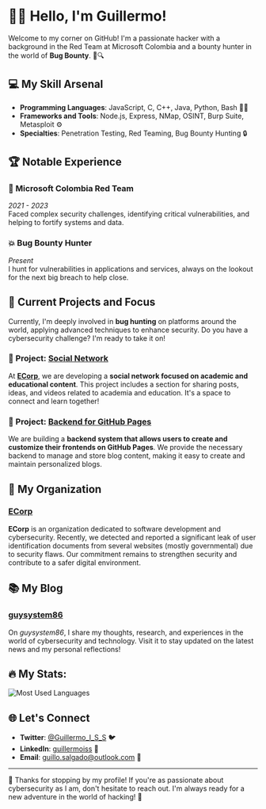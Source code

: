 # 🕵️‍♂️ Hello, I'm Guillermo!

Welcome to my corner on GitHub! I'm a passionate hacker with a background in the Red Team at Microsoft Colombia and a bounty hunter in the world of **Bug Bounty**. 🚀🔍

## 💻 My Skill Arsenal

- **Programming Languages**: JavaScript, C, C++, Java, Python, Bash 🧑‍💻
- **Frameworks and Tools**: Node.js, Express, NMap, OSINT, Burp Suite, Metasploit ⚙️
- **Specialties**: Penetration Testing, Red Teaming, Bug Bounty Hunting 🔒

## 🏆 Notable Experience

### **🔐 Microsoft Colombia Red Team**  
*2021 - 2023*  
Faced complex security challenges, identifying critical vulnerabilities, and helping to fortify systems and data.

### **💥 Bug Bounty Hunter**  
*Present*  
I hunt for vulnerabilities in applications and services, always on the lookout for the next big breach to help close.

## 🚀 Current Projects and Focus

Currently, I'm deeply involved in **bug hunting** on platforms around the world, applying advanced techniques to enhance security. Do you have a cybersecurity challenge? I'm ready to take it on!

### **🔧 Project: [Social Network](https://ecorp.infinityfreeapp.com)**
At [**ECorp**](https://github.com/Guillo659#-mi-organizaci%C3%B3n), we are developing a **social network focused on academic and educational content**. This project includes a section for sharing posts, ideas, and videos related to academia and education. It's a space to connect and learn together!

### **🔧 Project: [Backend for GitHub Pages](https://github.com/Sena-11#nuestro-proyecto-principal)**
We are building a **backend system that allows users to create and customize their frontends on GitHub Pages**. We provide the necessary backend to manage and store blog content, making it easy to create and maintain personalized blogs.

## 🏢 My Organization

### **[ECorp](https://github.com/ECorp-team)**
**ECorp** is an organization dedicated to software development and cybersecurity. Recently, we detected and reported a significant leak of user identification documents from several websites (mostly governmental) due to security flaws. Our commitment remains to strengthen security and contribute to a safer digital environment.

## 📚 My Blog

### **[guysystem86](https://guysystem86.blogspot.com)**
On *guysystem86*, I share my thoughts, research, and experiences in the world of cybersecurity and technology. Visit it to stay updated on the latest news and my personal reflections!

## 🔥 My Stats:

![Most Used Languages](https://github-readme-stats.vercel.app/api/top-langs/?username=Guillo659&layout=compact&theme=dark&custom_title=Most+Used+Languages)

## 🌐 Let's Connect

- **Twitter**: [@Guillermo_I_S_S](https://twitter.com/Guillermo_I_S_S) 🐦
- **LinkedIn**: [guillermoiss](https://www.linkedin.com/in/guillermoiss/) 🔗
- **Email**: [guillo.salgado@outlook.com](mailto:guillo.salgado@outlook.com) 📧

<!--
## 📊 GitHub Stats

![GitHub Stats](https://github-readme-stats.vercel.app/api?username=Guillo659&show_icons=true&hide_title=true&count_private=true&hide=prs&theme=dark)
-->
---

🎉 Thanks for stopping by my profile! If you're as passionate about cybersecurity as I am, don't hesitate to reach out. I'm always ready for a new adventure in the world of hacking! 🤖

